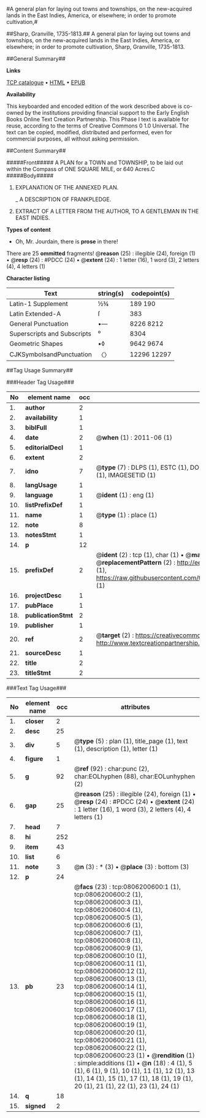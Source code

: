 #A general plan for laying out towns and townships, on the new-acquired lands in the East Indies, America, or elsewhere; in order to promote cultivation,#

##Sharp, Granville, 1735-1813.##
A general plan for laying out towns and townships, on the new-acquired lands in the East Indies, America, or elsewhere; in order to promote cultivation,
Sharp, Granville, 1735-1813.

##General Summary##

**Links**

[TCP catalogue](http://www.ota.ox.ac.uk/tcp/)  • 
[HTML](http://tei.it.ox.ac.uk/tcp/Texts-HTML/free/004/004800947.html)  • 
[EPUB](http://tei.it.ox.ac.uk/tcp/Texts-EPUB/free/004/004800947.epub)

**Availability**

This keyboarded and encoded edition of the
	       work described above is co-owned by the institutions
	       providing financial support to the Early English Books
	       Online Text Creation Partnership. This Phase I text is
	       available for reuse, according to the terms of Creative
	       Commons 0 1.0 Universal. The text can be copied,
	       modified, distributed and performed, even for
	       commercial purposes, all without asking permission.


##Content Summary##

#####Front#####
A PLAN for a TOWN and TOWNSHIP, to be laid out within the Compass of ONE SQUARE MILE, or 640 Acres.C
#####Body#####

1. EXPLANATION OF THE ANNEXED PLAN.

    _ A DESCRIPTION OF FRANKPLEDGE.

1. EXTRACT OF A LETTER FROM THE AUTHOR, TO A GENTLEMAN IN THE EAST INDIES.

**Types of content**

  * Oh, Mr. Jourdain, there is **prose** in there!

There are 25 **ommitted** fragments! 
 @__reason__ (25) : illegible (24), foreign (1)  •  @__resp__ (24) : #PDCC (24)  •  @__extent__ (24) : 1 letter (16), 1 word (3), 2 letters (4), 4 letters (1)

**Character listing**


|Text|string(s)|codepoint(s)|
|---|---|---|
|Latin-1 Supplement|½¾|189 190|
|Latin Extended-A|ſ|383|
|General Punctuation|•—|8226 8212|
|Superscripts             and Subscripts|⁰|8304|
|Geometric Shapes|▪◊|9642 9674|
|CJKSymbolsandPunctuation|〈〉|12296 12297|

##Tag Usage Summary##

###Header Tag Usage###

|No|element name|occ|attributes|
|---|---|---|---|
|1.|__author__|2||
|2.|__availability__|1||
|3.|__biblFull__|1||
|4.|__date__|2| @__when__ (1) : 2011-06 (1)|
|5.|__editorialDecl__|1||
|6.|__extent__|2||
|7.|__idno__|7| @__type__ (7) : DLPS (1), ESTC (1), DOCNO (1), TCP (1), GALEDOCNO (1), CONTENTSET (1), IMAGESETID (1)|
|8.|__langUsage__|1||
|9.|__language__|1| @__ident__ (1) : eng (1)|
|10.|__listPrefixDef__|1||
|11.|__name__|1| @__type__ (1) : place (1)|
|12.|__note__|8||
|13.|__notesStmt__|1||
|14.|__p__|12||
|15.|__prefixDef__|2| @__ident__ (2) : tcp (1), char (1)  •  @__matchPattern__ (2) : ([0-9\-]+):([0-9IVX]+) (1), (.+) (1)  •  @__replacementPattern__ (2) : http://eebo.chadwyck.com/downloadtiff?vid=$1&page=$2 (1), https://raw.githubusercontent.com/textcreationpartnership/Texts/master/tcpchars.xml#$1 (1)|
|16.|__projectDesc__|1||
|17.|__pubPlace__|1||
|18.|__publicationStmt__|2||
|19.|__publisher__|1||
|20.|__ref__|2| @__target__ (2) : https://creativecommons.org/publicdomain/zero/1.0/ (1), http://www.textcreationpartnership.org/docs/. (1)|
|21.|__sourceDesc__|1||
|22.|__title__|2||
|23.|__titleStmt__|2||


###Text Tag Usage###

|No|element name|occ|attributes|
|---|---|---|---|
|1.|__closer__|2||
|2.|__desc__|25||
|3.|__div__|5| @__type__ (5) : plan (1), title_page (1), text (1), description (1), letter (1)|
|4.|__figure__|1||
|5.|__g__|92| @__ref__ (92) : char:punc (2), char:EOLhyphen (88), char:EOLunhyphen (2)|
|6.|__gap__|25| @__reason__ (25) : illegible (24), foreign (1)  •  @__resp__ (24) : #PDCC (24)  •  @__extent__ (24) : 1 letter (16), 1 word (3), 2 letters (4), 4 letters (1)|
|7.|__head__|7||
|8.|__hi__|252||
|9.|__item__|43||
|10.|__list__|6||
|11.|__note__|3| @__n__ (3) : * (3)  •  @__place__ (3) : bottom (3)|
|12.|__p__|24||
|13.|__pb__|23| @__facs__ (23) : tcp:0806200600:1 (1), tcp:0806200600:2 (1), tcp:0806200600:3 (1), tcp:0806200600:4 (1), tcp:0806200600:5 (1), tcp:0806200600:6 (1), tcp:0806200600:7 (1), tcp:0806200600:8 (1), tcp:0806200600:9 (1), tcp:0806200600:10 (1), tcp:0806200600:11 (1), tcp:0806200600:12 (1), tcp:0806200600:13 (1), tcp:0806200600:14 (1), tcp:0806200600:15 (1), tcp:0806200600:16 (1), tcp:0806200600:17 (1), tcp:0806200600:18 (1), tcp:0806200600:19 (1), tcp:0806200600:20 (1), tcp:0806200600:21 (1), tcp:0806200600:22 (1), tcp:0806200600:23 (1)  •  @__rendition__ (1) : simple:additions (1)  •  @__n__ (18) : 4 (1), 5 (1), 6 (1), 9 (1), 10 (1), 11 (1), 12 (1), 13 (1), 14 (1), 15 (1), 17 (1), 18 (1), 19 (1), 20 (1), 21 (1), 22 (1), 23 (1), 24 (1)|
|14.|__q__|18||
|15.|__signed__|2||
